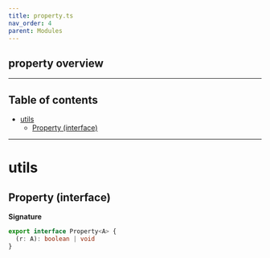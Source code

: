 ```yaml
---
title: property.ts
nav_order: 4
parent: Modules
---
```


## property overview

---

<h2 class="text-delta">Table of contents</h2>

- [utils](#utils)
  - [Property (interface)](#property-interface)

---

# utils

## Property (interface)

**Signature**

```ts
export interface Property<A> {
  (r: A): boolean | void
}
```
